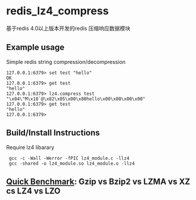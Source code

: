 # redis_lz4_compress
基于redis 4.0以上版本开发的redis 压缩响应数据模块

## Example usage

Simple redis string compression/decompression
```redis
127.0.0.1:6379> set test "hello"
OK
127.0.0.1:6379> get test
"hello"
127.0.0.1:6379> lz4.compress test
"\x04\"M\x18`@\x82\x05\x00\x80hello\x00\x00\x00\x00"
127.0.0.1:6379> get test
"hello"
127.0.0.1:6379>
```

## Build/Install Instructions

Require lz4 libarary
```
 gcc -c -Wall -Werror -fPIC lz4_module.c -llz4
 gcc -shared -o lz4_module.so lz4_module.o -llz4
```




## [Quick Benchmark]: Gzip vs Bzip2 vs LZMA vs XZ cs LZ4 vs LZO

[Quick Benchmark]: https://catchchallenger.first-world.info/wiki/Quick_Benchmark:_Gzip_vs_Bzip2_vs_LZMA_vs_XZ_vs_LZ4_vs_LZO
